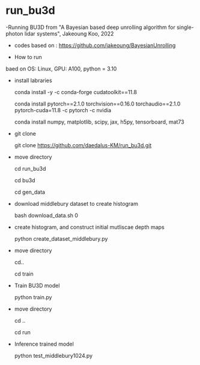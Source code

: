 # run_bu3d
-Running BU3D from "A Bayesian based deep unrolling algorithm for single-photon lidar systems", Jakeoung Koo, 2022

- codes based on : https://github.com/jakeoung/BayesianUnrolling

- How to run

baed on OS: Linux, GPU: A100, python = 3.10 

- install labraries

  
  conda install -y -c conda-forge cudatoolkit==11.8

  conda install pytorch==2.1.0 torchvision==0.16.0 torchaudio==2.1.0 pytorch-cuda=11.8 -c pytorch -c nvidia

  conda install numpy, matplotlib, scipy, jax, h5py, tensorboard, mat73

- git clone
  
  git clone https://github.com/daedalus-KM/run_bu3d.git

- move directory

  cd run_bu3d 

  cd bu3d

  cd gen_data

- download middlebury dataset to create histogram
  
  bash download_data.sh 0

- create histogram, and construct initial mutliscae depth maps
  
  python create_dataset_middlebury.py

- move directory
  
  cd..  

  cd train 

- Train BU3D model
  
  python train.py 

- move directory
  
  cd ..

  cd run

- Inference trained model
  
  python test_middlebury1024.py
